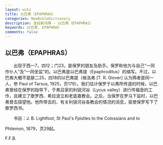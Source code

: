 ```yaml
---
layout: wiki
title: 以巴弗（EPAPHRAS）
categories: NewBibleDictionary
description: 圣经新词典 - 以巴弗（EPAPHRAS）
keywords: 以巴弗, EPAPHRAS
comments: false
---
```


## 以巴弗（EPAPHRAS）

　　出现于西一7，四12；门23，是保罗的朋友及助手。保罗称他为与自己“一同作仆人”及“一同坐监”的。以巴弗是以巴弗提（Epaphroditus）的缩写。不过，以巴弗大概不是腓二25，四18的以巴弗提（格洛弗 [T. R. Glover] 认为两者是同一人，参 Paul of Tarsus, 1925，页179）。我们估计保罗于以弗所传道的时候，以巴弗曾经在保罗的指导下，于弗吕家的利锐河谷（Lycus valley）进行传福音的工作，且建立了歌罗西、希拉波立和老底嘉教会。之后，当保罗在罗马下监时，以巴弗曾去探望他。他所带去的、有关利锐河谷各教会的情况的消息，驱使保罗写下了歌罗西书。

　　书目：J. B. Lightfoot, St Paul's Fpistles to the Colossians and to

Philemon, 1879，页29起。

F.F.B.








